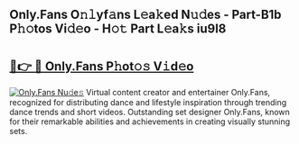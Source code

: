 ## Only.Fans O𝚗𝚕yf𝚊ns L𝚎a𝚔ed N𝚞𝚍es - Part-B1b P𝚑𝚘tos Vi𝚍𝚎o - H𝚘𝚝 Part L𝚎a𝚔s iu9I8

# <h2><a href="http://kfa04ge.oniu.top/?m=Only.Fans">🔗👉 🔴 Only.Fans P𝚑ot𝚘𝚜 V𝚒d𝚎o</a></h2>

[![Only.Fans Nu𝚍e𝚜](https://i.imgur.com/0qMVB7G.gif)](http://kfa04ge.oniu.top/?m=Only.Fans)
Virtual content creator and entertainer Only.Fans, recognized for distributing dance and lifestyle inspiration through trending dance trends and short videos. Outstanding set designer Only.Fans, known for their remarkable abilities and achievements in creating visually stunning sets.  

